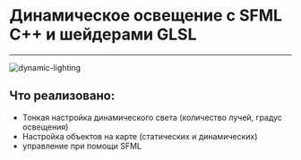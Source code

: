 # Динамическое освещение с SFML C++ и шейдерами GLSL

---

![dynamic-lighting](https://github.com/user-attachments/assets/e60546b8-ad74-4778-b945-0021714d9032)

## Что реализовано:
- Тонкая настройка динамического света (количество лучей, градус освещения)
- Настройка объектов на карте (статических и динамических)
- управление при помощи SFML
